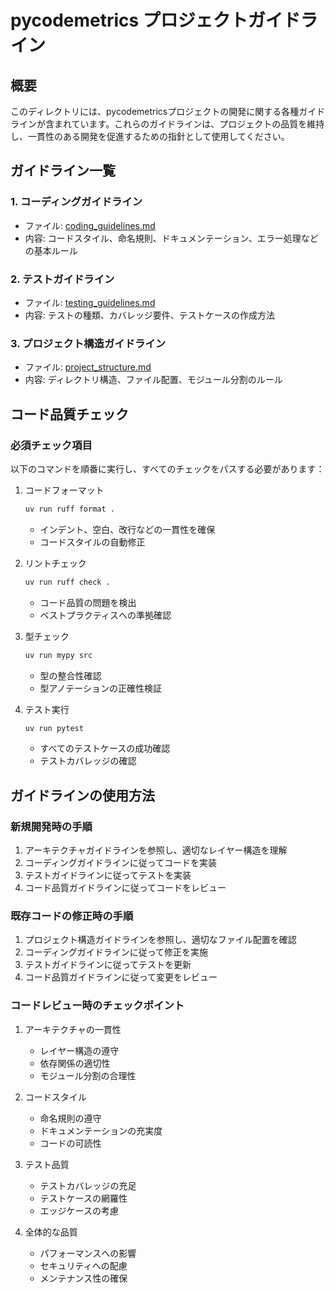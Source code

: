 # pycodemetrics プロジェクトガイドライン

## 概要
このディレクトリには、pycodemetricsプロジェクトの開発に関する各種ガイドラインが含まれています。これらのガイドラインは、プロジェクトの品質を維持し、一貫性のある開発を促進するための指針として使用してください。

## ガイドライン一覧

### 1. コーディングガイドライン
- ファイル: [coding_guidelines.md](./coding/coding_guidelines.md)
- 内容: コードスタイル、命名規則、ドキュメンテーション、エラー処理などの基本ルール

### 2. テストガイドライン
- ファイル: [testing_guidelines.md](./testing/testing_guidelines.md)
- 内容: テストの種類、カバレッジ要件、テストケースの作成方法

### 3. プロジェクト構造ガイドライン
- ファイル: [project_structure.md](./project/project_structure.md)
- 内容: ディレクトリ構造、ファイル配置、モジュール分割のルール

## コード品質チェック

### 必須チェック項目
以下のコマンドを順番に実行し、すべてのチェックをパスする必要があります：

1. コードフォーマット
   ```sh
   uv run ruff format .
   ```
   - インデント、空白、改行などの一貫性を確保
   - コードスタイルの自動修正

2. リントチェック
   ```sh
   uv run ruff check .
   ```
   - コード品質の問題を検出
   - ベストプラクティスへの準拠確認

3. 型チェック
   ```sh
   uv run mypy src
   ```
   - 型の整合性確認
   - 型アノテーションの正確性検証

4. テスト実行
   ```sh
   uv run pytest
   ```
   - すべてのテストケースの成功確認
   - テストカバレッジの確認

## ガイドラインの使用方法

### 新規開発時の手順
1. アーキテクチャガイドラインを参照し、適切なレイヤー構造を理解
2. コーディングガイドラインに従ってコードを実装
3. テストガイドラインに従ってテストを実装
4. コード品質ガイドラインに従ってコードをレビュー

### 既存コードの修正時の手順
1. プロジェクト構造ガイドラインを参照し、適切なファイル配置を確認
2. コーディングガイドラインに従って修正を実施
3. テストガイドラインに従ってテストを更新
4. コード品質ガイドラインに従って変更をレビュー

### コードレビュー時のチェックポイント
1. アーキテクチャの一貫性
   - レイヤー構造の遵守
   - 依存関係の適切性
   - モジュール分割の合理性

2. コードスタイル
   - 命名規則の遵守
   - ドキュメンテーションの充実度
   - コードの可読性

3. テスト品質
   - テストカバレッジの充足
   - テストケースの網羅性
   - エッジケースの考慮

4. 全体的な品質
   - パフォーマンスへの影響
   - セキュリティへの配慮
   - メンテナンス性の確保
